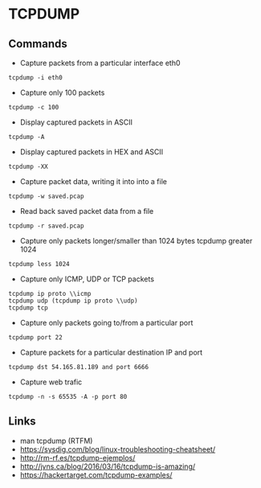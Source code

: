 TCPDUMP
=======

Commands
--------

* Capture packets from a particular interface eth0
```
tcpdump -i eth0 
```

* Capture only 100 packets    
```
tcpdump -c 100
```

* Display captured packets in ASCII   
```
tcpdump -A
```
* Display captured packets in HEX and ASCII   
```
tcpdump -XX
```
* Capture packet data, writing it into into a file    
```
tcpdump -w saved.pcap
```
* Read back saved packet data from a file 
```
tcpdump -r saved.pcap
```

* Capture only packets longer/smaller than 1024 bytes tcpdump greater 1024
```
tcpdump less 1024  
```

* Capture only ICMP, UDP or TCP packets 
```
tcpdump ip proto \\icmp
tcpdump udp (tcpdump ip proto \\udp)
tcpdump tcp
```

* Capture only packets going to/from a particular port
```
tcpdump port 22
```

* Capture packets for a particular destination IP and port
```
tcpdump dst 54.165.81.189 and port 6666 
```

* Capture web trafic
```
tcpdump -n -s 65535 -A -p port 80
```

Links
-----

 * man tcpdump (RTFM)
 * https://sysdig.com/blog/linux-troubleshooting-cheatsheet/
 * http://rm-rf.es/tcpdump-ejemplos/
 * http://jvns.ca/blog/2016/03/16/tcpdump-is-amazing/
 * https://hackertarget.com/tcpdump-examples/
